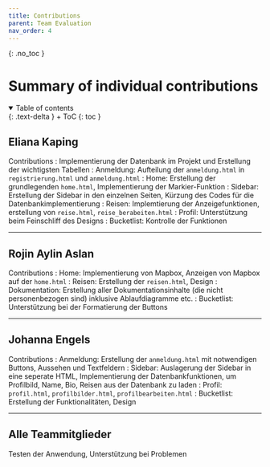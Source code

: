 ```yaml
---
title: Contributions
parent: Team Evaluation
nav_order: 4
---
```


{: .no_toc }
# Summary of individual contributions

<details open markdown="block">
{: .text-delta }
<summary>Table of contents</summary>
+ ToC
{: toc }
</details>

## Eliana Kaping

Contributions
: Implementierung der Datenbank im Projekt und Erstellung der wichtigsten Tabellen
: Anmeldung: Aufteilung der `anmeldung.html` in `registrierung.html` und `anmeldung.html`
: Home: Erstellung der grundlegenden `home.html`, Implementierung der Markier-Funktion
: Sidebar: Erstellung der Sidebar in den einzelnen Seiten, Kürzung des Codes für die Datenbankimplementierung
: Reisen: Implemtierung der Anzeigefunktionen, erstellung von `reise.html`, `reise_berabeiten.html`
: Profil: Unterstützung beim Feinschliff des Designs
: Bucketlist: Kontrolle der Funktionen

---

## Rojin Aylin Aslan

Contributions
: Home: Implementierung von Mapbox, Anzeigen von Mapbox auf der `home.html`
: Reisen: Erstellung der `reisen.html`, Design
: Dokumentation: Erstellung aller Dokumentationsinhalte (die nicht personenbezogen sind) inklusive Ablaufdiagramme etc.
: Bucketlist: Unterstützung bei der Formatierung der Buttons

---

## Johanna Engels

Contributions
: Anmeldung: Erstellung der `anmeldung.html` mit notwendigen Buttons, Aussehen und Textfeldern
: Sidebar: Auslagerung der Sidebar in eine seperate HTML, Implementierung der Datenbankfunktionen, um Profilbild, Name, Bio, Reisen aus der Datenbank zu laden
: Profil: `profil.html`, `profilbilder.html`, `profilbearbeiten.html`
: Bucketlist: Erstellung der Funktionalitäten, Design

---

## Alle Teammitglieder

Testen der Anwendung, Unterstützung bei Problemen